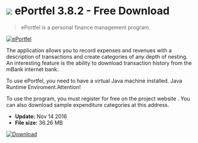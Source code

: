 # ![](https://cdn.softexe.net/static/icon/win.gif) ePortfel 3.8.2 - Free Download

> ePortfel is a personal finance management program.

[![ePortfel](https://gallery.dpcdn.pl/imgc/Tools/325/g_-_420x350_1.5_-_x20090907132701.png)](https://softexe.net/win/business/finance/eportfel:ppcRc.html)

The application allows you to record expenses and revenues with a description of transactions and create categories of any depth of nesting. An interesting feature is the ability to download transaction history from the mBank internet bank.
 
 To use ePortfel, you need to have a virtual Java machine installed. Java Runtime Enviroment.Attention!
 
 To use the program, you must register for free on
  the project website . You can also download sample expenditure categories at this address.


- **Update:** Nov 14 2016
- **File size:** 36.26 MB

[![Download](https://cdn.softexe.net/static/img/download.png)](https://softexe.net/win/business/finance/eportfel:ppcRc.html)

